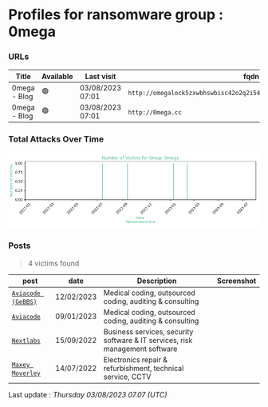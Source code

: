 # Profiles for ransomware group : **0mega**



### URLs
| Title | Available | Last visit | fqdn | Screenshot 
|---|---|---|---|---|
| 0mega - Blog | 🟢 | 03/08/2023 07:01 | `http://omegalock5zxwbhswbisc42o2q2i54vdulyvtqqbudqousisjgc7j7yd.onion` | <a href="https://images.ransomware.live/screenshots/omegalock5zxwbhswbisc42o2q2i54vdulyvtqqbudqousisjgc7j7yd-onion.png" target=_blank>📸</a> | 
| 0mega - Blog | 🟢 | 03/08/2023 07:01 | `http://0mega.cc` | <a href="https://images.ransomware.live/screenshots/0mega-cc.png" target=_blank>📸</a> | 

### Total Attacks Over Time

![Statistics](../graphs/stats-0mega.png)


### Posts

> 4 victims found

| post | date | Description | Screenshot | 
|---|---|---|---|
| [`Aviacode (GeBBS)`](https://google.com/search?q=Aviacode+%28GeBBS%29) | 12/02/2023 | Medical coding, outsourced coding, auditing & consulting |   |
| [`Aviacode`](https://google.com/search?q=Aviacode) | 09/01/2023 | Medical coding, outsourced coding, auditing & consulting |   |
| [`Nextlabs`](https://google.com/search?q=Nextlabs) | 15/09/2022 | Business services, security software & IT services, risk management software  |   |
| [`Maxey Moverley`](https://google.com/search?q=Maxey+Moverley) | 14/07/2022 | Electronics repair & refurbishment, technical service, CCTV |   |



Last update : _Thursday 03/08/2023 07.07 (UTC)_
